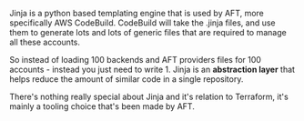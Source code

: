 Jinja is a python based templating engine that is used by AFT, more specifically AWS CodeBuild. CodeBuild will take the .jinja files, and use them to generate lots and lots of generic files that are required to manage all these accounts.

So instead of loading 100 backends and AFT providers files for 100 accounts - instead you just need to write 1. Jinja is an **abstraction layer** that helps reduce the amount of similar code in a single repository.

There's nothing really special about Jinja and it's relation to Terraform, it's mainly a tooling choice that's been made by AFT. 